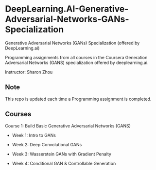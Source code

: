 # DeepLearning.AI-Generative-Adversarial-Networks-GANs-Specialization
Generative Adversarial Networks (GANs) Specialization (offered by DeepLearning.ai)

Programming assignments from all courses in the Coursera Generation Adversarial Networks (GANS) specialization offered by deeplearning.ai.

Instructor: Sharon Zhou

## Note 
This repo is updated each time a Programming assignment is completed.


## Courses
Course 1: Build Basic Generative Adversarial Networks (GANS)

- Week 1: Intro to GANs

- Week 2: Deep Convolutional GANs

- Week 3: Wasserstein GANs with Gradient Penalty

- Week 4: Conditional GAN & Controllable Generation
